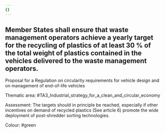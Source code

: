 ```yaml
---
{}
---
```

## Member States shall ensure that waste management operators achieve a yearly target for the recycling of plastics of at least 30 % of the total weight of plastics contained in the vehicles delivered to the waste management operators.
Proposal for a Regulation on circularity requirements for vehicle design and on management of end-of-life vehicles

Thematic area: #TA3_Industrial_strategy_for_a_clean_and_circular_economy

Assessment: The targets should in principle be reached, especially if other incentives on demand of recycled plastics (See article 6) promote the wide deployment of post-shredder sorting technologies.

Colour: #green